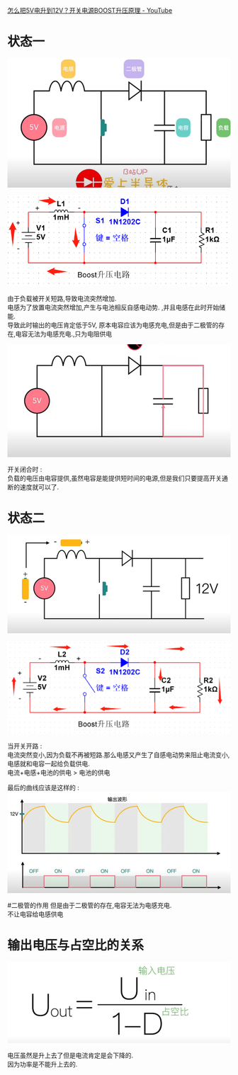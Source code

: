 [怎么把5V电升到12V？开关电源BOOST升压原理 - YouTube](https://www.youtube.com/watch?v=prdcMFQ4Bvk)   

# 状态一  

![开关闭合状态](assets/Pasted%20image%2020231215152653.png)  

   ![](assets/截图_20231215162922.png)  


由于负载被开关短路,导致电流突然增加.    
电感为了放置电流突然增加,产生与电池相反自感电动势. ,并且电感在此时开始储能.  
导致此时输出的电压肯定低于5V, 原本电容应该为电感充电,但是由于二极管的存在,电容无法为电感充电.,只为电阻供电

![](assets/截图_20231215163348.png)  

开关闭合时 :   
负载的电压由电容提供,虽然电容是能提供短时间的电源,但是我们只要提高开关通断的速度就可以了.


# 状态二    

![](assets/截图_20231215153333.png)  

  ![](assets/截图_20231215163021.png)   


当开关开路 :    
电流突然变小,因为负载不再被短路.那么电感又产生了自感电动势来阻止电流变小,电感就和电容一起给负载供电.  
电流+电感+电池的供电 > 电池的供电   

最后的曲线应该是这样的 :  
![](assets/截图_20231215163550.png)


#二极管的作用 
但是由于二极管的存在,电容无法为电感充电.   
不让电容给电感供电  


# 输出电压与占空比的关系
![](assets/截图_20231215163624.png)   


电压虽然是升上去了但是电流肯定是会下降的.    
因为功率是不能升上去的.    